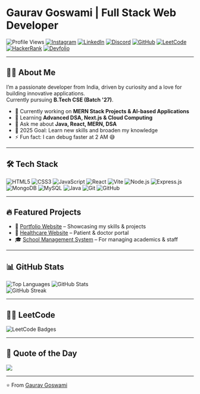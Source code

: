# Gaurav Goswami | Full Stack Web Developer

![Profile Views](https://komarev.com/ghpvc/?username=itzgauravgoswami&color=blueviolet&style=flat) [![Instagram](https://img.shields.io/badge/Instagram-E4405F?style=flat&logo=instagram&logoColor=white)](https://instagram.com/itzgauravgoswami) [![LinkedIn](https://img.shields.io/badge/LinkedIn-0077B5?style=flat&logo=linkedin&logoColor=white)](https://www.linkedin.com/in/itzgauravgoswami/) [![Discord](https://img.shields.io/badge/Discord-5865F2?style=flat&logo=discord&logoColor=white)](https://discord.com/users/1152507184643588096) [![GitHub](https://img.shields.io/badge/GitHub-181717?style=flat&logo=github&logoColor=white)](https://github.com/itzgauravgoswami) [![LeetCode](https://img.shields.io/badge/LeetCode-FFA116?style=flat&logo=leetcode&logoColor=white)](https://leetcode.com/itzgauravgoswami) [![HackerRank](https://img.shields.io/badge/HackerRank-2EC866?style=flat&logo=hackerrank&logoColor=white)](https://www.hackerrank.com/itzgauravgoswami) [![Devfolio](https://img.shields.io/badge/Devfolio-0072CE?style=flat&logo=dev.to&logoColor=white)](https://devfolio.co/@gauravgoswami05)


---

## 👨‍💻 About Me

I’m a passionate developer from India, driven by curiosity and a love for building innovative applications.  
Currently pursuing **B.Tech CSE (Batch '27)**.  

- 🔭 Currently working on **MERN Stack Projects & AI-based Applications**  
- 🌱 Learning **Advanced DSA, Next.js & Cloud Computing**  
- 💬 Ask me about **Java, React, MERN, DSA**  
- 🎯 2025 Goal: Learn new skills and broaden my knowledge
- ⚡ Fun fact: I can debug faster at 2 AM 😅  

---

## 🛠️ Tech Stack

![HTML5](https://img.shields.io/badge/HTML5-E34F26?style=for-the-badge&logo=html5&logoColor=white) ![CSS3](https://img.shields.io/badge/CSS3-1572B6?style=for-the-badge&logo=css3&logoColor=white) ![JavaScript](https://img.shields.io/badge/JavaScript-F7DF1E?style=for-the-badge&logo=javascript&logoColor=black) ![React](https://img.shields.io/badge/React-20232A?style=for-the-badge&logo=react&logoColor=61DAFB) ![Vite](https://img.shields.io/badge/Vite-646CFF?style=for-the-badge&logo=vite&logoColor=white) ![Node.js](https://img.shields.io/badge/Node.js-339933?style=for-the-badge&logo=nodedotjs&logoColor=white) ![Express.js](https://img.shields.io/badge/Express.js-000000?style=for-the-badge&logo=express&logoColor=white) ![MongoDB](https://img.shields.io/badge/MongoDB-4EA94B?style=for-the-badge&logo=mongodb&logoColor=white) ![MySQL](https://img.shields.io/badge/MySQL-005C84?style=for-the-badge&logo=mysql&logoColor=white) ![Java](https://img.shields.io/badge/Java-ED8B00?style=for-the-badge&logo=java&logoColor=white) ![Git](https://img.shields.io/badge/Git-F05032?style=for-the-badge&logo=git&logoColor=white) ![GitHub](https://img.shields.io/badge/GitHub-181717?style=for-the-badge&logo=github&logoColor=white)


---

## 🔥 Featured Projects  

- 🌟 [Portfolio Website](https://gauravgoswami.onrender.com/) – Showcasing my skills & projects  
- 🏥 [Healthcare Website](https://medicareweb.onrender.com/) – Patient & doctor portal  
- 🎓 [School Management System](https://studentsphere.onrender.com/) – For managing academics & staff  

---

## 📊 GitHub Stats  

![Top Languages](https://github-readme-stats.vercel.app/api/top-langs/?username=itzgauravgoswami&show_icons=true&layout=compact&hide_border=true&theme=tokyonight) 
![GitHub Stats](https://github-readme-stats.vercel.app/api?username=itzgauravgoswami&show_icons=true&theme=tokyonight&hide_border=true)  
![GitHub Streak](https://github-readme-streak-stats.herokuapp.com/?user=itzgauravgoswami&theme=tokyonight&hide_border=true)  

---

## 🧑‍💻 LeetCode 

![LeetCode Badges](https://leetcode-badge-showcase.vercel.app/api?username=itzgauravgoswami&theme=dark&animated=true&width=100%)

---

## 💭 Quote of the Day  

![](https://quotes-github-readme.vercel.app/api?type=horizontal&theme=tokyonight)  

---

⭐️ From [Gaurav Goswami](https://github.com/itzgauravgoswami)
